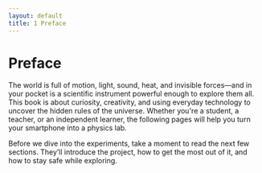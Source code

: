 ```yaml
---
layout: default
title: 1 Preface
---
```


# Preface

The world is full of motion, light, sound, heat, and invisible forces—and in your pocket is a scientific instrument powerful enough to explore them all. This book is about curiosity, creativity, and using everyday technology to uncover the hidden rules of the universe. Whether you're a student, a teacher, or an independent learner, the following pages will help you turn your smartphone into a physics lab.

Before we dive into the experiments, take a moment to read the next few sections. They’ll introduce the project, how to get the most out of it, and how to stay safe while exploring.
